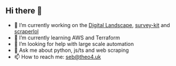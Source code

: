 ## Hi there 👋

- 🔭 I’m currently working on the [Digital Landscape](https://github.com/ONS-Innovation/keh-digital-landscape), [survey-kit](https://github.com/survey-kit) and [scraperlol](https://github.com/scraperlol)
- 🌱 I’m currently learning AWS and Terraform
- 🤔 I’m looking for help with large scale automation
- 💬 Ask me about python, js/ts and web scraping
- 📫 How to reach me: seb@theo4.uk
